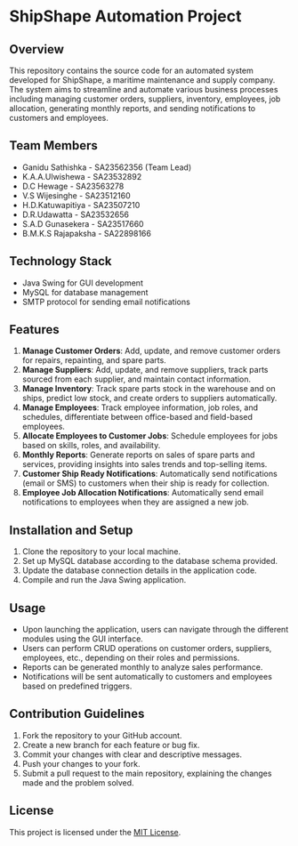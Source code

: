 # ShipShape Automation Project

## Overview
This repository contains the source code for an automated system developed for ShipShape, a maritime maintenance and supply company. The system aims to streamline and automate various business processes including managing customer orders, suppliers, inventory, employees, job allocation, generating monthly reports, and sending notifications to customers and employees.

## Team Members
- Ganidu Sathishka - SA23562356 (Team Lead)
- K.A.A.Ulwishewa - SA23532892
- D.C Hewage - SA23563278
- V.S Wijesinghe - SA23512160
- H.D.Katuwapitiya - SA23507210
- D.R.Udawatta - SA23532656
- S.A.D Gunasekera - SA23517660
- B.M.K.S Rajapaksha - SA22898166

## Technology Stack
- Java Swing for GUI development
- MySQL for database management
- SMTP protocol for sending email notifications

## Features
1. **Manage Customer Orders**: Add, update, and remove customer orders for repairs, repainting, and spare parts.
2. **Manage Suppliers**: Add, update, and remove suppliers, track parts sourced from each supplier, and maintain contact information.
3. **Manage Inventory**: Track spare parts stock in the warehouse and on ships, predict low stock, and create orders to suppliers automatically.
4. **Manage Employees**: Track employee information, job roles, and schedules, differentiate between office-based and field-based employees.
5. **Allocate Employees to Customer Jobs**: Schedule employees for jobs based on skills, roles, and availability.
6. **Monthly Reports**: Generate reports on sales of spare parts and services, providing insights into sales trends and top-selling items.
7. **Customer Ship Ready Notifications**: Automatically send notifications (email or SMS) to customers when their ship is ready for collection.
8. **Employee Job Allocation Notifications**: Automatically send email notifications to employees when they are assigned a new job.

## Installation and Setup
1. Clone the repository to your local machine.
2. Set up MySQL database according to the database schema provided.
3. Update the database connection details in the application code.
4. Compile and run the Java Swing application.

## Usage
- Upon launching the application, users can navigate through the different modules using the GUI interface.
- Users can perform CRUD operations on customer orders, suppliers, employees, etc., depending on their roles and permissions.
- Reports can be generated monthly to analyze sales performance.
- Notifications will be sent automatically to customers and employees based on predefined triggers.

## Contribution Guidelines
1. Fork the repository to your GitHub account.
2. Create a new branch for each feature or bug fix.
3. Commit your changes with clear and descriptive messages.
4. Push your changes to your fork.
5. Submit a pull request to the main repository, explaining the changes made and the problem solved.

## License
This project is licensed under the [MIT License](LICENSE).
